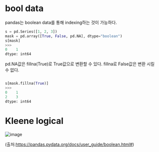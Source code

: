 # bool data

pandas는 boolean data를 통해 indexing하는 것이 가능하다.

```python
s = pd.Series([1, 2, 3])
mask = pd.array([True, False, pd.NA], dtype="boolean")
s[mask]
>>>
0    1
dtype: int64
```

pd.NA값은 fillna(True)로 True값으로 변환할 수 있다. fillna로 False값은 변환 시킬 수 없다.

```python

s[mask.fillna(True)]
>>>
0    1
2    3
dtype: int64
```

# Kleene logical
![image](https://user-images.githubusercontent.com/73323188/121521914-8e068e00-ca2f-11eb-9265-60445e4f6833.png)

(출처:https://pandas.pydata.org/docs/user_guide/boolean.html#)
